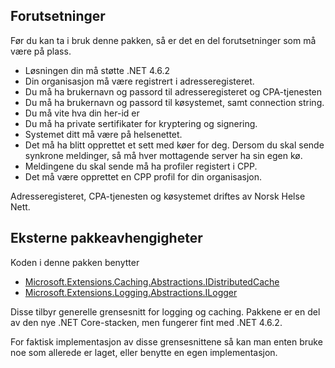 ## Forutsetninger

Før du kan ta i bruk denne pakken, så er det en del forutsetninger som må være på plass. 

- Løsningen din må støtte .NET 4.6.2
- Din organisasjon må være registrert i adresseregisteret.
- Du må ha brukernavn og passord til adresseregisteret og CPA-tjenesten
- Du må ha brukernavn og passord til køsystemet, samt connection string.
- Du må vite hva din her-id er
- Du må ha private sertifikater for kryptering og signering. 
- Systemet ditt må være på helsenettet. 
- Det må ha blitt opprettet et sett med køer for deg. Dersom du skal sende synkrone meldinger, så må hver mottagende server ha sin egen kø.  
- Meldingene du skal sende må ha profiler registert i CPP.
- Det må være opprettet en CPP profil for din organisasjon.

Adresseregisteret, CPA-tjenesten og køsystemet driftes av Norsk Helse Nett. 

## Eksterne pakkeavhengigheter

Koden i denne pakken benytter 
- [Microsoft.Extensions.Caching.Abstractions.IDistributedCache](https://www.nuget.org/packages/Microsoft.Extensions.Caching.Abstractions/)
- [Microsoft.Extensions.Logging.Abstractions.ILogger](https://www.nuget.org/packages/Microsoft.Extensions.Logging.Abstractions/)

Disse tilbyr generelle grensesnitt for logging og caching. Pakkene er en del av den nye .NET Core-stacken, men fungerer fint med .NET 4.6.2.

For faktisk implementasjon av disse grensesnittene så kan man enten bruke noe som allerede er laget, eller benytte en egen implementasjon.
